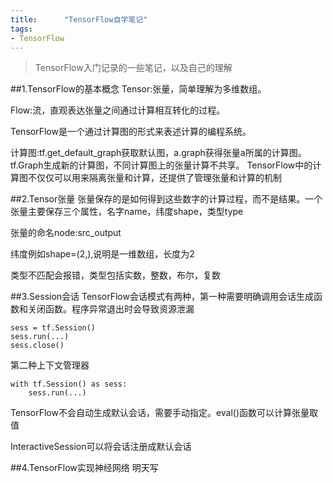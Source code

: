 ```yaml
---
title:      "TensorFlow自学笔记"
tags:
- TensorFlow
---
```

> TensorFlow入门记录的一些笔记，以及自己的理解

##1.TensorFlow的基本概念
Tensor:张量，简单理解为多维数组。

Flow:流，直观表达张量之间通过计算相互转化的过程。

TensorFlow是一个通过计算图的形式来表述计算的编程系统。

计算图:tf.get_default_graph获取默认图，a.graph获得张量a所属的计算图。tf.Graph生成新的计算图，不同计算图上的张量计算不共享。
TensorFlow中的计算图不仅仅可以用来隔离张量和计算，还提供了管理张量和计算的机制

##2.Tensor张量
张量保存的是如何得到这些数字的计算过程，而不是结果。一个张量主要保存三个属性，名字name，纬度shape，类型type

张量的命名node:src_output

纬度例如shape=(2,),说明是一维数组，长度为2

类型不匹配会报错，类型包括实数，整数，布尔，复数

##3.Session会话
TensorFlow会话模式有两种，第一种需要明确调用会话生成函数和关闭函数。程序异常退出时会导致资源泄漏

    sess = tf.Session()
    sess.run(...)
    sess.close()

第二种上下文管理器

    with tf.Session() as sess:
        sess.run(...)

TensorFlow不会自动生成默认会话，需要手动指定。eval()函数可以计算张量取值

InteractiveSession可以将会话注册成默认会话

##4.TensorFlow实现神经网络
明天写